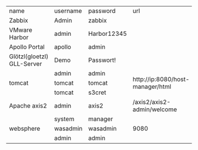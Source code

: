 <table>
	<tr>
		<td>name</td>
		<td>username</td>
		<td>password</td>
		<td>url</td>
	</tr>
	<tr>
		<td>Zabbix</td>
		<td>Admin</td>
		<td>zabbix</td>
		<td></td>
	</tr>
	<tr>
		<td>VMware Harbor</td>
		<td>admin</td>
		<td>Harbor12345</td>
		<td></td>
	</tr>
	<tr>
		<td>Apollo Portal</td>
		<td>apollo</td>
		<td>admin</td>
		<td></td>
	</tr>
	<tr>
		<td>Glötzl(gloetzl) GLL-Server</td>
		<td>Demo</td>
		<td>Passwort!</td>
		<td></td>
	</tr>
	<tr>
		<td rowspan="3">tomcat</td>
		<td>admin</td>
		<td>admin</td>
		<td rowspan="3">http://ip:8080/host-manager/html</td>
	</tr>
	<tr>
		<td>tomcat</td>
		<td>tomcat</td>
	</tr>
	<tr>
		<td>tomcat</td>
		<td>s3cret</td>
	</tr>
	<tr>
		<td>Apache axis2</td>
		<td>admin</td>
		<td>axis2</td>
		<td>/axis2/axis2-admin/welcome</td>
	</tr>
	<tr>
		<td rowspan="3">websphere</td>
		<td>system</td>
		<td>manager</td>
		<td rowspan="3">9080</td>
	</tr>
	<tr>
		<td>wasadmin</td>
		<td>wasadmin</td>
	</tr>
	<tr>
		<td>admin</td>
		<td>admin</td>
	</tr>
</table>
